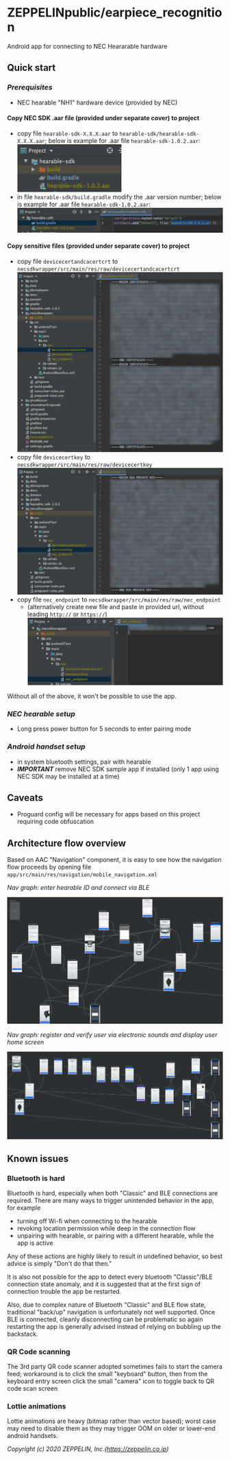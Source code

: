 # ZEPPELINpublic/earpiece_recognition
Android app for connecting to NEC Heararable hardware

## Quick start

### _Prerequisites_
 - NEC hearable "NH1" hardware device (provided by NEC)

#### Copy NEC SDK .aar file (provided under separate cover) to project
 - copy file `hearable-sdk-X.X.X.aar` to `hearable-sdk/hearable-sdk-X.X.X.aar`; below is example for .aar file `hearable-sdk-1.0.2.aar`:<br>
![alt text](docs/screengrabs/hearable-sdk-aar-file-copied.png "hearable-sdk-1.0.2.aar file")
 - in file `hearable-sdk/build.gradle` modify the .aar version number; below is example for .aar file `hearable-sdk-1.0.2.aar`:<br>
![alt text](docs/screengrabs/hearable-sdk_build.gradle_adjust_filename.png "modify SDK version number in hearable-sdk/build.gradle file")
 
#### Copy sensitive files (provided under separate cover) to project
 - copy file `devicecertandcacertcrt` to `necsdkwrapper/src/main/res/raw/devicecertandcacertcrt`<br>
![alt text](docs/screengrabs/res_raw_devicecertandcacertcrt.png "devicecertandcacertcrt raw resource file")
 - copy file `devicecertkey` to `necsdkwrapper/src/main/res/raw/devicecertkey`<br>
![alt text](docs/screengrabs/res_raw_devicecertkey.png "devicecertkey raw resource file")
 - copy file `nec_endpoint` to `necsdkwrapper/src/main/res/raw/nec_endpoint`<br>
   - (alternatively create new file and paste in provided url, without leading `http://` or `https://`)<br>
![alt text](docs/screengrabs/res_raw_nec_endpoint.png "nec_endpoint raw resource file")


Without all of the above, it won't be possible to use the app.

### _NEC hearable setup_<br>
 - Long press power button for 5 seconds to enter pairing mode
 
### _Android handset setup_<br>
 - in system bluetooth settings, pair with hearable
 - _**IMPORTANT**_ remove NEC SDK sample app if installed (only 1 app using NEC SDK may be installed at a time)

## Caveats
 - Proguard config will be necessary for apps based on this project requiring code obfuscation
 
## Architecture flow overview
Based on AAC "Navigation" component, it is easy to see how the navigation flow proceeds by opening file 
`app/src/main/res/navigation/mobile_navigation.xml`<br>

_Nav graph: enter hearable ID and connect via BLE_

![alt text](docs/screengrabs/nav_graph_main_1of2.png "AAC Navigation component graph (main)")

_Nav graph: register and verify user via electronic sounds and display user home screen_

![alt text](docs/screengrabs/nav_graph_main_2of2.png "AAC Navigation component graph (earpiece connection)")

## Known issues

### Bluetooth is hard
Bluetooth is hard, especially when both "Classic" and BLE connections are required.  There are many ways to trigger
unintended behavior in the app, for example 
 - turning off Wi-fi when connecting to the hearable
 - revoking location permission while deep in the connection flow
 - unpairing with hearable, or pairing with a different hearable, while the app is active

Any of these actions are highly likely to result in undefined behavior, so
best advice is simply "Don't do that then."  

It is also not possible for the app to detect every bluetooth "Classic"/BLE connection state
anomaly, and it is suggested that at the first sign of connection trouble the app be restarted.

Also, due to complex nature of Bluetooth "Classic" and BLE flow state, traditional "back/up" navigation is
unfortunately not well supported.  Once BLE is connected, cleanly disconnecting can be problematic so again
restarting the app is generally advised instead of relying on bubbling up the backstack.

### QR Code scanning
The 3rd party QR code scanner adopted sometimes fails to start the camera feed; workaround is to click
the small "keyboard" button, then from the keyboard entry screen click the small "camera" icon to toggle
back to QR code scan screen

### Lottie animations
Lottie animations are heavy (bitmap rather than vector based); worst case may need to disable them
as they may trigger OOM on older or lower-end android handsets.

_Copyright (c) 2020 ZEPPELIN, Inc.(https://zeppelin.co.jp)_
